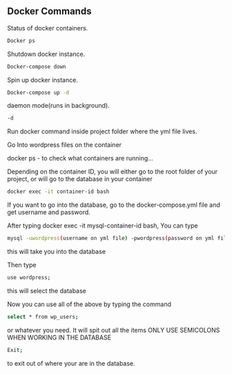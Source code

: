 ## Docker Commands

Status of docker containers.

```bash
Docker ps
```

Shutdown docker instance. 
```bash
Docker-compose down
```

Spin up docker instance.
```bash
Docker-compose up -d
```
daemon mode(runs in background).
```bash 
-d 
``` 

Run docker command inside project folder where the yml file lives. 

Go Into wordpress files on the container

docker ps - to check what containers are running…

Depending on the container ID, you will either go to the root folder of your project, or will go to the database in your container
```bash
docker exec -it container-id bash
```

If you want to go into the database, go to the docker-compose.yml file and get username and password.

After typing docker exec -it mysql-container-id bash,
You can type 
```bash
mysql -uwordpress(username on yml file) -pwordpress(password on yml file)
```
this will take you into the database

Then type 
```bash
use wordpress;
```
this will select the database


Now you can use all of the above by typing the command
```bash
select * from wp_users;
```
or whatever you need. It will spit out all the items
ONLY USE SEMICOLONS WHEN WORKING IN THE DATABASE
```bash
Exit;
```
to exit out of where your are in the database.
